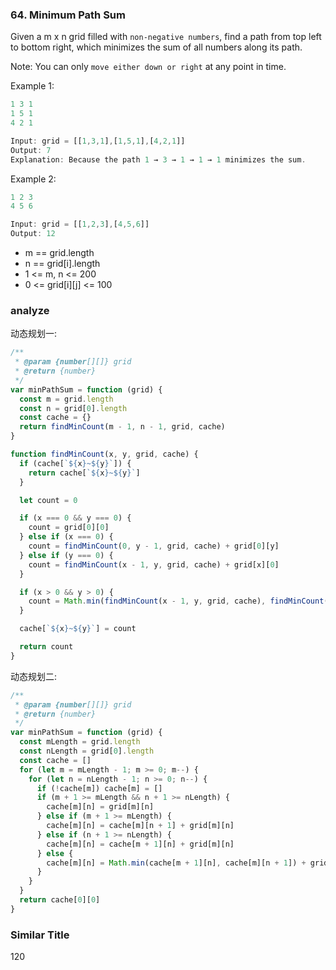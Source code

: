 <!--
abbrlink: pb5iw1p1
-->

### 64. Minimum Path Sum

Given a m x n grid filled with `non-negative numbers`, find a path from top left to bottom right, which minimizes the sum of all numbers along its path.

Note: You can only `move either down or right` at any point in time.

Example 1:

```js
1 3 1
1 5 1
4 2 1

Input: grid = [[1,3,1],[1,5,1],[4,2,1]]
Output: 7
Explanation: Because the path 1 → 3 → 1 → 1 → 1 minimizes the sum.
```

Example 2:

```js
1 2 3
4 5 6

Input: grid = [[1,2,3],[4,5,6]]
Output: 12
```

* m == grid.length
* n == grid[i].length
* 1 <= m, n <= 200
* 0 <= grid[i][j] <= 100

### analyze

动态规划一:

```js
/**
 * @param {number[][]} grid
 * @return {number}
 */
var minPathSum = function (grid) {
  const m = grid.length
  const n = grid[0].length
  const cache = {}
  return findMinCount(m - 1, n - 1, grid, cache)
}

function findMinCount(x, y, grid, cache) {
  if (cache[`${x}~${y}`]) {
    return cache[`${x}~${y}`]
  }

  let count = 0

  if (x === 0 && y === 0) {
    count = grid[0][0]
  } else if (x === 0) {
    count = findMinCount(0, y - 1, grid, cache) + grid[0][y]
  } else if (y === 0) {
    count = findMinCount(x - 1, y, grid, cache) + grid[x][0]
  }

  if (x > 0 && y > 0) {
    count = Math.min(findMinCount(x - 1, y, grid, cache), findMinCount(x, y - 1, grid, cache)) + grid[x][y]
  }

  cache[`${x}~${y}`] = count

  return count
}
```

动态规划二:

```js
/**
 * @param {number[][]} grid
 * @return {number}
 */
var minPathSum = function (grid) {
  const mLength = grid.length
  const nLength = grid[0].length
  const cache = []
  for (let m = mLength - 1; m >= 0; m--) {
    for (let n = nLength - 1; n >= 0; n--) {
      if (!cache[m]) cache[m] = []
      if (m + 1 >= mLength && n + 1 >= nLength) {
        cache[m][n] = grid[m][n]
      } else if (m + 1 >= mLength) {
        cache[m][n] = cache[m][n + 1] + grid[m][n]
      } else if (n + 1 >= nLength) {
        cache[m][n] = cache[m + 1][n] + grid[m][n]
      } else {
        cache[m][n] = Math.min(cache[m + 1][n], cache[m][n + 1]) + grid[m][n]
      }
    }
  }
  return cache[0][0]
}
```

### Similar Title

120